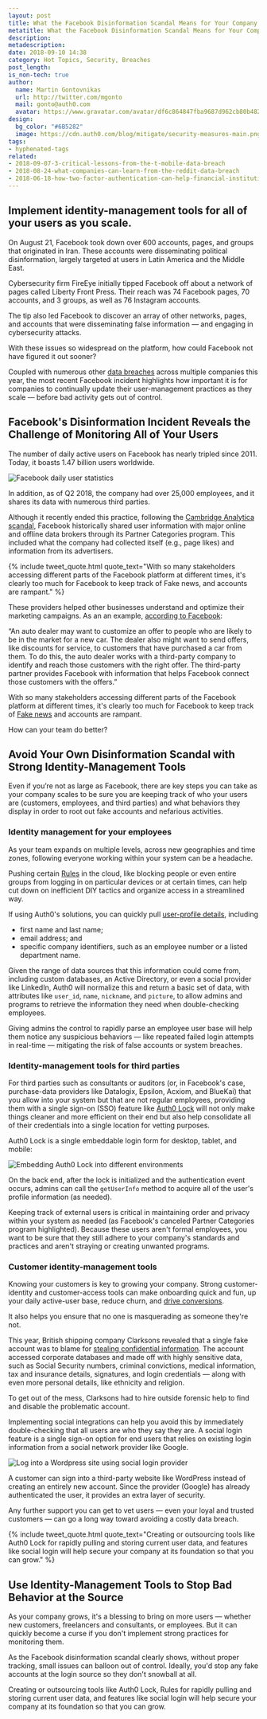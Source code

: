 ```yaml
---
layout: post
title: What the Facebook Disinformation Scandal Means for Your Company
metatitle: What the Facebook Disinformation Scandal Means for Your Company
description: 
metadescription: 
date: 2018-09-10 14:38
category: Hot Topics, Security, Breaches
post_length: 
is_non-tech: true
author:
  name: Martin Gontovnikas
  url: http://twitter.com/mgonto
  mail: gonto@auth0.com
  avatar: https://www.gravatar.com/avatar/df6c864847fba9687d962cb80b482764??s=60
design:
  bg_color: "#6B5282"
  image: https://cdn.auth0.com/blog/mitigate/security-measures-main.png
tags:
- hyphenated-tags
related:
- 2018-09-07-3-critical-lessons-from-the-t-mobile-data-breach
- 2018-08-24-what-companies-can-learn-from-the-reddit-data-breach
- 2018-06-18-how-two-factor-authentication-can-help-financial-institutions-reduce-data-breaches
---
```


## Implement identity-management tools for all of your users as you scale.

On August 21, Facebook took down over 600 accounts, pages, and groups that originated in Iran. These accounts were disseminating political disinformation, largely targeted at users in Latin America and the Middle East.

Cybersecurity firm FireEye initially tipped Facebook off about a network of pages called Liberty Front Press. Their reach was 74 Facebook pages, 70 accounts, and 3 groups, as well as 76 Instagram accounts.

The tip also led Facebook to discover an array of other networks, pages, and accounts that were disseminating false information — and engaging in cybersecurity attacks.

With these issues so widespread on the platform, how could Facebook not have figured it out sooner?

Coupled with numerous other [data breaches](https://auth0.com/blog/what-companies-can-learn-from-the-reddit-data-breach/) across multiple companies this year, the most recent Facebook incident highlights how important it is for companies to continually update their user-management practices as they scale — before bad activity gets out of control.

## Facebook's Disinformation Incident Reveals the Challenge of Monitoring All of Your Users

The number of daily active users on Facebook has nearly tripled since 2011. Today, it boasts 1.47 billion users worldwide.

![Facebook daily user statistics](https://cdn.auth0.com/blog/facebook-scandal:daily-users.png)
 
In addition, as of Q2 2018, the company had over 25,000 employees, and it shares its data with numerous third parties. 

Although it recently ended this practice, following the [Cambridge Analytica scandal](https://www.godaddy.com/garage/facebook-privacy-and-your-brand-considerations/), Facebook historically shared user information with major online and offline data brokers through its Partner Categories program. This included what the company had collected itself (e.g., page likes) and information from its advertisers.

{% include tweet_quote.html quote_text="With so many stakeholders accessing different parts of the Facebook platform at different times, it's clearly too much for Facebook to keep track of Fake news, and accounts are rampant." %}

These providers helped other businesses understand and optimize their marketing campaigns. As an an example, [according to Facebook](https://www.facebook.com/help/494750870625830):

“An auto dealer may want to customize an offer to people who are likely to be in the market for a new car. The dealer also might want to send offers, like discounts for service, to customers that have purchased a car from them. To do this, the auto dealer works with a third-party company to identify and reach those customers with the right offer. The third-party partner provides Facebook with information that helps Facebook connect those customers with the offers.” 

With so many stakeholders accessing different parts of the Facebook platform at different times, it's clearly too much for Facebook to keep track of [Fake news](https://www.zuora.com/2017/05/26/social-platforms-channel-fake-news-next-revolution-journalism-2/) and accounts are rampant.

How can your team do better?

## Avoid Your Own Disinformation Scandal with Strong Identity-Management Tools

Even if you’re not as large as Facebook, there are key steps you can take as your company scales to be sure you are keeping track of who your users are (customers, employees, and third parties) and what behaviors they display in order to root out fake accounts and nefarious activities.

### Identity management for your employees

As your team expands on multiple levels, across new geographies and time zones, following everyone working within your system can be a headache.

Pushing certain [Rules](https://auth0.com/learn/cloud-identity-access-management/) in the cloud, like blocking people or even entire groups from logging in on particular devices or at certain times, can help cut down on inefficient DIY tactics and organize access in a streamlined way.

If using Auth0's solutions, you can quickly pull [user-profile details](https://auth0.com/docs/user-profile/user-profile-details), including

* first name and last name;
* email address; and
* specific company identifiers, such as an employee number or a listed department name.

Given the range of data sources that this information could come from, including custom databases, an Active Directory, or even a social provider like LinkedIn, Auth0 will normalize this and return a basic set of data, with attributes like  `user_id`, `name`, `nickname`, and `picture`, to allow admins and programs to retrieve the information they need when double-checking employees.

Giving admins the control to rapidly parse an employee user base will help them notice any suspicious behaviors — like repeated failed login attempts in real-time — mitigating the risk of false accounts or system breaches.

### Identity-management tools for third parties

For third parties such as consultants or auditors (or, in Facebook's case, purchase-data providers like Datalogix, Epsilon, Acxiom, and BlueKai) that you allow into your system but that are not regular employees, providing them with a single sign-on (SSO) feature like [Auth0 Lock](https://auth0.com/lock) will not only make things cleaner and more efficient on their end but also help consolidate all of their credentials into a single location for vetting purposes.

Auth0 Lock is a single embeddable login form for desktop, tablet, and mobile:

![Embedding Auth0 Lock into different environments](https://cdn.auth0.com/blog/facebook-scandal:auth0-embed.png)

On the back end, after the lock is initialized and the authentication event occurs, admins can call the `getUserInfo` method to acquire all of the user's profile information (as needed).

Keeping track of external users is critical in maintaining order and privacy within your system as needed (as Facebook's canceled Partner Categories program highlighted). Because these users aren't formal employees, you want to be sure that they still adhere to your company's standards and practices and aren't straying or creating unwanted programs.

### Customer identity-management tools

Knowing your customers is key to growing your company. Strong customer-identity and customer-access tools can make onboarding quick and fun, up your daily active-user base, reduce churn, and [drive conversions](https://blog.nomnominsights.com/turning-customer-feedback-into-research-hypotheses/).

It also helps you ensure that no one is masquerading as someone they're not.

This year, British shipping company Clarksons revealed that a single fake account was to blame for [stealing confidential information](https://www.zdnet.com/article/clarkson-says-single-user-account-to-blame-for-data-breach/). The account accessed corporate databases and made off with highly sensitive data, such as Social Security numbers, criminal convictions, medical information, tax and insurance details, signatures, and login credentials  — along with even more personal details, like ethnicity and religion.

To get out of the mess, Clarksons had to hire outside forensic help to find and disable the problematic account.

Implementing social integrations can help you avoid this by immediately double-checking that all users are who they say they are. A social login feature is a single sign-on option for end users that relies on existing login information from a social network provider like Google.

![Log into a Wordpress site using social login provider](https://cdn.auth0.com/blog/facebook-scandal:auth0-wordpress.png)

A customer can sign into a third-party website like WordPress instead of creating an entirely new account. Since the provider (Google) has already authenticated the user, it provides an extra layer of security.

Any further support you can get to vet users — even your loyal and trusted customers — can go a long way toward avoiding a costly data breach.

{% include tweet_quote.html quote_text="Creating or outsourcing tools like Auth0 Lock for rapidly pulling and storing current user data, and features like social login will help secure your company at its foundation so that you can grow." %}

## Use Identity-Management Tools to Stop Bad Behavior at the Source 

As your company grows, it's a blessing to bring on more users — whether new customers, freelancers and consultants, or employees. But it can quickly become a curse if you don't implement strong practices for monitoring them.

As the Facebook disinformation scandal clearly shows, without proper tracking, small issues can balloon out of control. Ideally, you'd stop any fake accounts at the login source so they don't snowball at all.

Creating or outsourcing tools like Auth0 Lock, Rules for rapidly pulling and storing current user data, and features like social login will help secure your company at its foundation so that you can grow.
